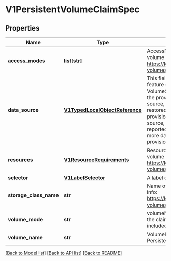 # V1PersistentVolumeClaimSpec

## Properties
Name | Type | Description | Notes
------------ | ------------- | ------------- | -------------
**access_modes** | **list[str]** | AccessModes contains the desired access modes the volume should have. More info: https://kubernetes.io/docs/concepts/storage/persistent-volumes#access-modes-1 | [optional] 
**data_source** | [**V1TypedLocalObjectReference**](V1TypedLocalObjectReference.md) | This field requires the VolumeSnapshotDataSource alpha feature gate to be enabled and currently VolumeSnapshot is the only supported data source. If the provisioner can support VolumeSnapshot data source, it will create a new volume and data will be restored to the volume at the same time. If the provisioner does not support VolumeSnapshot data source, volume will not be created and the failure will be reported as an event. In the future, we plan to support more data source types and the behavior of the provisioner may change. | [optional] 
**resources** | [**V1ResourceRequirements**](V1ResourceRequirements.md) | Resources represents the minimum resources the volume should have. More info: https://kubernetes.io/docs/concepts/storage/persistent-volumes#resources | [optional] 
**selector** | [**V1LabelSelector**](V1LabelSelector.md) | A label query over volumes to consider for binding. | [optional] 
**storage_class_name** | **str** | Name of the StorageClass required by the claim. More info: https://kubernetes.io/docs/concepts/storage/persistent-volumes#class-1 | [optional] 
**volume_mode** | **str** | volumeMode defines what type of volume is required by the claim. Value of Filesystem is implied when not included in claim spec. This is a beta feature. | [optional] 
**volume_name** | **str** | VolumeName is the binding reference to the PersistentVolume backing this claim. | [optional] 

[[Back to Model list]](../README.md#documentation-for-models) [[Back to API list]](../README.md#documentation-for-api-endpoints) [[Back to README]](../README.md)


